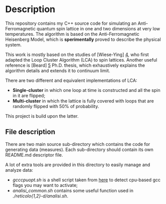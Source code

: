 Description
===========================

This repository contains my C++ source code for simulating an Anti-Ferromagnetic quantum spin lattice in one and two dimensions at very low temperatures.
The algorithm is based on the Anti-Ferromagnetic Heisenberg Model, which is __sperimentally__ proved to describe the physical system.


This work is mostly based on the studies of [Wiese-Ying] [4], who first adapted the Loop Cluster Algorithm (LCA) to spin lattices.
Another useful reference is [Beard] [5] Ph.D. thesis, which exhaustively explains the algorithm details and extends it to continuum limit.


There are two different and equivalent implementations of LCA:
* __Single-cluster__
in which one loop at time is constructed and all the spin in it are flipped;
* __Multi-cluster__
in which the lattice is fully covered with loops that are randomly flipped with 50% of probability.

This project is build upon the latter.

File description
-------------------

There are two main source sub-directory which contains the code for generating data (measures).
Each sub-directory should contain its own README.md descriptor file.

A lot of extra tools are provided in this directory to easily manage and analyze data:
* *gcccpuopt.sh* is a shell script taken from [here][6] to detect cpu-based gcc flags you may want to activate;
* *analisi_common.sh* contains some useful function used in *./reticolo{1,2}-d/analisi.sh*.

[4]: http://arxiv.org/abs/hep-lat/9204015v1 "Blockspin Cluster Algorithms for Quantum Spin Systems"
[5]: http://dspace.mit.edu/handle/1721.1/38414#files-area "Improvements in Cluster Algorithms for Quantum Spin Systems"
[6]: https://github.com/pixelb/scripts/commits/master/scripts/gcccpuopt "Pádraig Brady"
